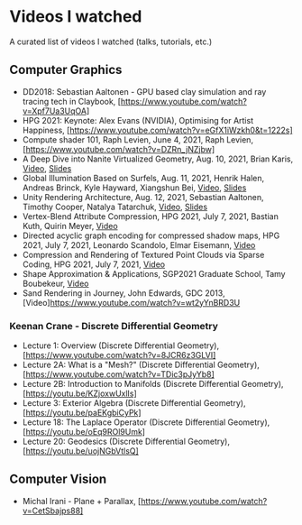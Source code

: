 # Videos I watched
A curated list of videos I watched (talks, tutorials, etc.)

## Computer Graphics
- DD2018: Sebastian Aaltonen - GPU based clay simulation and ray tracing tech in Claybook, [https://www.youtube.com/watch?v=Xpf7Ua3UqOA]
- HPG 2021: Keynote: Alex Evans (NVIDIA), Optimising for Artist Happiness, [https://www.youtube.com/watch?v=eGfX1iWzkh0&t=1222s]
- Compute shader 101, Raph Levien, June 4, 2021, Raph Levien, [https://www.youtube.com/watch?v=DZRn_jNZjbw]
- A Deep Dive into Nanite Virtualized Geometry, Aug. 10, 2021, Brian Karis, [Video](https://youtu.be/eviSykqSUUw), [Slides](http://advances.realtimerendering.com/s2021/Karis_Nanite_SIGGRAPH_Advances_2021_final.pdf)
- Global Illumination Based on Surfels, Aug. 11, 2021, Henrik Halen, Andreas Brinck, Kyle Hayward, Xiangshun Bei, [Video](https://youtu.be/Uea9Wq1XdA4), [Slides](https://advances.realtimerendering.com/s2021/SIGGRAPH%20Advances%202021%20-%20Surfel%20GI.pdf)
- Unity Rendering Architecture, Aug. 12, 2021, Sebastian Aaltonen, Timothy Cooper, Natalya Tatarchuk, [Video](https://youtu.be/6LzcXPIWUbc), [Slides](http://enginearchitecture.realtimerendering.com/downloads/reac2021_unity_rendering_engine_architecture.pdf)
- Vertex-Blend Attribute Compression, HPG 2021, July 7, 2021, Bastian Kuth, Quirin Meyer, [Video](https://www.youtube.com/watch?v=L8IfdFokzDA&t=3920s)
- Directed acyclic graph encoding for compressed shadow maps, HPG 2021, July 7, 2021, Leonardo Scandolo, Elmar Eisemann, [Video](https://www.youtube.com/watch?v=L8IfdFokzDA&t=5710s)
- Compression and Rendering of Textured Point Clouds via Sparse Coding, HPG 2021, July 7, 2021, [Video](https://www.youtube.com/watch?v=L8IfdFokzDA&t=7290s)
- Shape Approximation & Applications, SGP2021 Graduate School, Tamy Boubekeur, [Video](https://www.youtube.com/watch?v=CjBTg1eXZz8)
- Sand Rendering in Journey, John Edwards, GDC 2013, [Video]https://www.youtube.com/watch?v=wt2yYnBRD3U

### Keenan Crane - Discrete Differential Geometry
- Lecture 1: Overview (Discrete Differential Geometry), [https://www.youtube.com/watch?v=8JCR6z3GLVI]
- Lecture 2A: What is a "Mesh?" (Discrete Differential Geometry), [https://www.youtube.com/watch?v=TDic3pJyYb8]
- Lecture 2B: Introduction to Manifolds (Discrete Differential Geometry), [https://youtu.be/KZjoxwUxlIs]
- Lecture 3: Exterior Algebra (Discrete Differential Geometry), [https://youtu.be/paEKgbiCyPk]
- Lecture 18: The Laplace Operator (Discrete Differential Geometry), [https://youtu.be/oEq9ROl9Umk]
- Lecture 20: Geodesics (Discrete Differential Geometry), [https://youtu.be/uojNGbVtlsQ]

## Computer Vision
- Michal Irani - Plane + Parallax, [https://www.youtube.com/watch?v=CetSbajps88]
